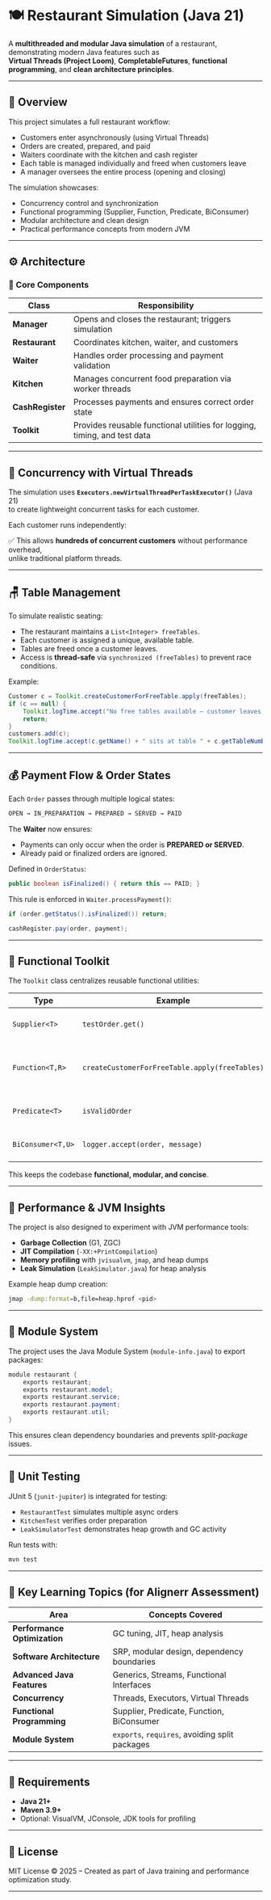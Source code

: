 # 🍽️ Restaurant Simulation (Java 21)

A **multithreaded and modular Java simulation** of a restaurant, demonstrating modern Java features such as  
**Virtual Threads (Project Loom)**, **CompletableFutures**, **functional programming**, and **clean architecture principles**.

---

## 🧩 Overview

This project simulates a full restaurant workflow:
- Customers enter asynchronously (using Virtual Threads)
- Orders are created, prepared, and paid
- Waiters coordinate with the kitchen and cash register
- Each table is managed individually and freed when customers leave
- A manager oversees the entire process (opening and closing)

The simulation showcases:
- Concurrency control and synchronization
- Functional programming (Supplier, Function, Predicate, BiConsumer)
- Modular architecture and clean design
- Practical performance concepts from modern JVM

---

## ⚙️ Architecture

### 🧱 Core Components
| Class | Responsibility |
|--------|----------------|
| **Manager** | Opens and closes the restaurant; triggers simulation |
| **Restaurant** | Coordinates kitchen, waiter, and customers |
| **Waiter** | Handles order processing and payment validation |
| **Kitchen** | Manages concurrent food preparation via worker threads |
| **CashRegister** | Processes payments and ensures correct order state |
| **Toolkit** | Provides reusable functional utilities for logging, timing, and test data |

---

## 🧵 Concurrency with Virtual Threads

The simulation uses **`Executors.newVirtualThreadPerTaskExecutor()`** (Java 21)  
to create lightweight concurrent tasks for each customer.

Each customer runs independently:

✅ This allows **hundreds of concurrent customers** without performance overhead,  
unlike traditional platform threads.

---

## 🪑 Table Management

To simulate realistic seating:
- The restaurant maintains a `List<Integer> freeTables`.
- Each customer is assigned a unique, available table.
- Tables are freed once a customer leaves.
- Access is **thread-safe** via `synchronized (freeTables)` to prevent race conditions.

Example:
```java
Customer c = Toolkit.createCustomerForFreeTable.apply(freeTables);
if (c == null) {
    Toolkit.logTime.accept("No free tables available — customer leaves.");
    return;
}
customers.add(c);
Toolkit.logTime.accept(c.getName() + " sits at table " + c.getTableNumber());
```

---

## 💰 Payment Flow & Order States

Each `Order` passes through multiple logical states:

```java
OPEN → IN_PREPARATION → PREPARED → SERVED → PAID
```

The **Waiter** now ensures:
- Payments can only occur when the order is **PREPARED or SERVED**.
- Already paid or finalized orders are ignored.

Defined in `OrderStatus`:
```java
public boolean isFinalized() { return this == PAID; }
```

This rule is enforced in `Waiter.processPayment()`:
```java
if (order.getStatus().isFinalized()) return;

cashRegister.pay(order, payment);
```

---

## 🧰 Functional Toolkit

The `Toolkit` class centralizes reusable functional utilities:

| Type | Example | Purpose |
|------|----------|----------|
| `Supplier<T>` | `testOrder.get()` | Generates random orders |
| `Function<T,R>` | `createCustomerForFreeTable.apply(freeTables)` | Creates customer with available table |
| `Predicate<T>` | `isValidOrder` | Validates active orders |
| `BiConsumer<T,U>` | `logger.accept(order, message)` | Logs with contextual data |

This keeps the codebase **functional, modular, and concise**.

---

## 🧠 Performance & JVM Insights

The project is also designed to experiment with JVM performance tools:
- **Garbage Collection** (G1, ZGC)
- **JIT Compilation** (`-XX:+PrintCompilation`)
- **Memory profiling** with `jvisualvm`, `jmap`, and heap dumps
- **Leak Simulation** (`LeakSimulator.java`) for heap analysis

Example heap dump creation:
```bash
jmap -dump:format=b,file=heap.hprof <pid>
```

---

## 🧩 Module System

The project uses the Java Module System (`module-info.java`) to export packages:
```java
module restaurant {
    exports restaurant;
    exports restaurant.model;
    exports restaurant.service;
    exports restaurant.payment;
    exports restaurant.util;
}
```

This ensures clean dependency boundaries and prevents *split-package* issues.

---

## 🧪 Unit Testing

JUnit 5 (`junit-jupiter`) is integrated for testing:
- `RestaurantTest` simulates multiple async orders
- `KitchenTest` verifies order preparation
- `LeakSimulatorTest` demonstrates heap growth and GC activity

Run tests with:
```bash
mvn test
```

---

## 🧠 Key Learning Topics (for Alignerr Assessment)

| Area | Concepts Covered |
|------|------------------|
| **Performance Optimization** | GC tuning, JIT, heap analysis |
| **Software Architecture** | SRP, modular design, dependency boundaries |
| **Advanced Java Features** | Generics, Streams, Functional Interfaces |
| **Concurrency** | Threads, Executors, Virtual Threads |
| **Functional Programming** | Supplier, Predicate, Function, BiConsumer |
| **Module System** | `exports`, `requires`, avoiding split packages |

---

## 📘 Requirements

- **Java 21+**
- **Maven 3.9+**
- Optional: VisualVM, JConsole, JDK tools for profiling

---

## 🧾 License
MIT License © 2025 – Created as part of Java training and performance optimization study.

---
